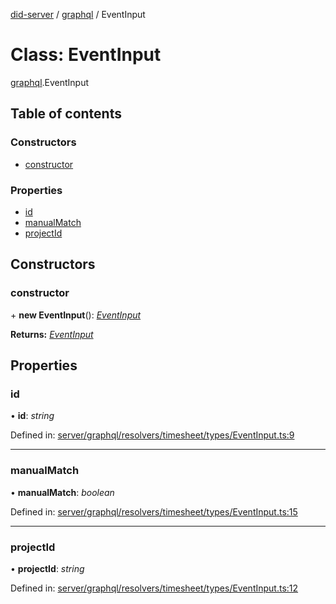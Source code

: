 [did-server](../README.md) / [graphql](../modules/graphql.md) / EventInput

# Class: EventInput

[graphql](../modules/graphql.md).EventInput

## Table of contents

### Constructors

- [constructor](graphql.eventinput.md#constructor)

### Properties

- [id](graphql.eventinput.md#id)
- [manualMatch](graphql.eventinput.md#manualmatch)
- [projectId](graphql.eventinput.md#projectid)

## Constructors

### constructor

\+ **new EventInput**(): [*EventInput*](graphql.eventinput.md)

**Returns:** [*EventInput*](graphql.eventinput.md)

## Properties

### id

• **id**: *string*

Defined in: [server/graphql/resolvers/timesheet/types/EventInput.ts:9](https://github.com/Puzzlepart/did/blob/4fe732f3/server/graphql/resolvers/timesheet/types/EventInput.ts#L9)

___

### manualMatch

• **manualMatch**: *boolean*

Defined in: [server/graphql/resolvers/timesheet/types/EventInput.ts:15](https://github.com/Puzzlepart/did/blob/4fe732f3/server/graphql/resolvers/timesheet/types/EventInput.ts#L15)

___

### projectId

• **projectId**: *string*

Defined in: [server/graphql/resolvers/timesheet/types/EventInput.ts:12](https://github.com/Puzzlepart/did/blob/4fe732f3/server/graphql/resolvers/timesheet/types/EventInput.ts#L12)
